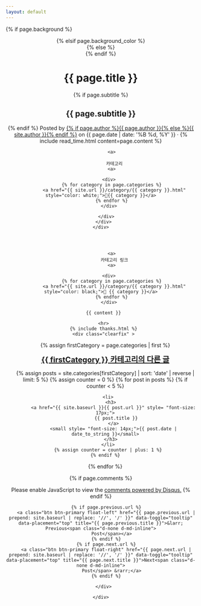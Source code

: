 ```yaml
---
layout: default
---
```


<!-- Page Header -->

{% if page.background %}
<header class="masthead" style="background-image: url('{{ page.background | prepend: site.baseurl | replace: '//', '/' }}')">
{% elsif page.background_color %}
<header class="masthead" style="background: {{page.background_color }}">
{% else %}
<header class="masthead">
{% endif %}
  <div class="overlay"></div>
  <div class="container">
    <div class="row">
      <div class="col-lg-8 col-md-10 mx-auto">
        <div class="post-heading">
          <h1>{{ page.title }}</h1>
          {% if page.subtitle %}
          <h2 class="subheading">{{ page.subtitle }}</h2>
          {% endif %}
          <span class="meta">Posted by
            <a href="#">{% if page.author %}{{ page.author }}{% else %}{{ site.author }}{% endif %}</a>
            on {{ page.date | date: '%B %d, %Y' }} &middot; {% include read_time.html
            content=page.content %}
          </span>

<!-- 카테고리를 추가하는 코드 -->
            <a>
            
              카테고리
            <a>

          <div>
            {% for category in page.categories %}
              <a href="{{ site.url }}/category/{{ category }}.html" style="color: white;">📁{{ category }}</a>
            {% endfor %}
          </div>

<!-- 카테고리를 추가하는 코드 -->

        </div>
      </div>
    </div>
  </div>
</header>

<div class="container">
  <div class="row">
    <div class="col-lg-8 col-md-10 mx-auto">

<!-- 본문 카테고리를 추가하는 코드 -->
            <a>
              카테고리 링크
            <a>

          <div>
            {% for category in page.categories %}
              <a href="{{ site.url }}/category/{{ category }}.html" style="color: black;">📁 {{ category }}</a>
            {% endfor %}
          </div>
          
<!-- 본문 카테고리를 추가하는 코드 -->

      {{ content }}

      <hr>
      {% include thanks.html %}
      <div class="clearfix" >

<!-- 수정중 -->
<!-- 가장 첫번쨰 카테고리의 최근 글 불러오는 글 기능 추가  -->
<!-- <ul class="posts-list"> -->

<ul class="row mb-5 ">
  {% assign firstCategory = page.categories | first %}
  <p>
    <a style= "font-size: 20px; font-weight: bold;" href= "{{ site.url }}/category/{{ firstCategory }}.html">
      {{ firstCategory }} 카테고리의 다른 글
    </a>
  </p>
  {% assign posts = site.categories[firstCategory] | sort: 'date' | reverse | limit: 5 %}
  {% assign counter = 0 %}
  {% for post in posts %}
    {% if counter < 5 %}
    
      <li>
        <h3>
          <a href="{{ site.baseurl }}{{ post.url }}" style= "font-size: 17px;">
            {{ post.title }}
          </a>
          <small style= "font-size: 14px;">{{ post.date | date_to_string }}</small>
        </h3>
      </li>
      {% assign counter = counter | plus: 1 %}
    {% endif %}
  {% endfor %}
</ul>


<!-- 수정중 -->
<!-- 가장 첫번쨰 카테고리의 최근 글 불러오는 글 기능 추가  -->



<!-- 코멘트 란을 추가하는 코드 -->

{% if page.comments %}
  <div id="disqus_thread"></div>
  <script>
      /**
      *  RECOMMENDED CONFIGURATION VARIABLES: EDIT AND UNCOMMENT THE SECTION BELOW TO INSERT DYNAMIC VALUES FROM YOUR PLATFORM OR CMS.
      *  LEARN WHY DEFINING THESE VARIABLES IS IMPORTANT: https://disqus.com/admin/universalcode/#configuration-variables    */
      /*
      var disqus_config = function () {
      this.page.url = PAGE_URL;  // Replace PAGE_URL with your page's canonical URL variable
      this.page.identifier = PAGE_IDENTIFIER; // Replace PAGE_IDENTIFIER with your page's unique identifier variable
      };
      */
      (function() { // DON'T EDIT BELOW THIS LINE
      var d = document, s = d.createElement('script');
      s.src = 'https://tensorstudio.disqus.com/embed.js';
      s.setAttribute('data-timestamp', +new Date());
      (d.head || d.body).appendChild(s);
      })();
  </script>
  <noscript>Please enable JavaScript to view the <a href="https://disqus.com/?ref_noscript">comments powered by Disqus.</a></noscript>
{% endif %}

<!-- 코멘트 란을 추가하는 코드 -->

        {% if page.previous.url %}
        <a class="btn btn-primary float-left" href="{{ page.previous.url | prepend: site.baseurl | replace: '//', '/' }}" data-toggle="tooltip" data-placement="top" title="{{ page.previous.title }}">&larr; Previous<span class="d-none d-md-inline">
            Post</span></a>
        {% endif %}
        {% if page.next.url %}
        <a class="btn btn-primary float-right" href="{{ page.next.url | prepend: site.baseurl | replace: '//', '/' }}" data-toggle="tooltip" data-placement="top" title="{{ page.next.title }}">Next<span class="d-none d-md-inline">
            Post</span> &rarr;</a>
        {% endif %}

      </div>

    </div>
  </div>
</div>
